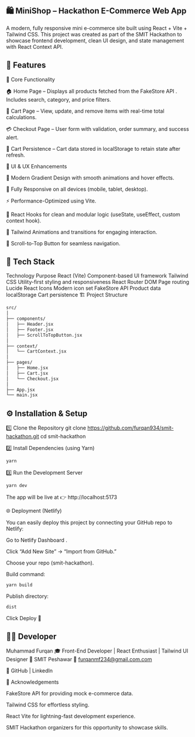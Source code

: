 ## 🛍️ MiniShop – Hackathon E-Commerce Web App

A modern, fully responsive mini e-commerce site built using React + Vite + Tailwind CSS.
This project was created as part of the SMIT Hackathon to showcase frontend development, clean UI design, and state management with React Context API.

## 🚀 Features
🧩 Core Functionality

🏠 Home Page – Displays all products fetched from the FakeStore API
.
Includes search, category, and price filters.

🛒 Cart Page – View, update, and remove items with real-time total calculations.

💳 Checkout Page – User form with validation, order summary, and success alert.

💾 Cart Persistence – Cart data stored in localStorage to retain state after refresh.

💎 UI & UX Enhancements

🎨 Modern Gradient Design with smooth animations and hover effects.

📱 Fully Responsive on all devices (mobile, tablet, desktop).

⚡ Performance-Optimized using Vite.

🧠 React Hooks for clean and modular logic (useState, useEffect, custom context hook).

🌙 Tailwind Animations and transitions for engaging interaction.

🧭 Scroll-to-Top Button for seamless navigation.

## 🧰 Tech Stack
Technology	Purpose
React (Vite)	Component-based UI framework
Tailwind CSS	Utility-first styling and responsiveness
React Router DOM	Page routing
Lucide React Icons	Modern icon set
FakeStore API	Product data
localStorage	Cart persistence
🏗️ Project Structure
``` bash
src/
│
├── components/
│   ├── Header.jsx
│   ├── Footer.jsx
│   ├── ScrollToTopButton.jsx
│
├── context/
│   └── CartContext.jsx
│
├── pages/
│   ├── Home.jsx
│   ├── Cart.jsx
│   └── Checkout.jsx
│
├── App.jsx
└── main.jsx
``` 
## ⚙️ Installation & Setup
1️⃣ Clone the Repository
git clone https://github.com/furqan934/smit-hackathon.git
cd smit-hackathon

2️⃣ Install Dependencies (using Yarn)
``` bash
yarn
``` 

3️⃣ Run the Development Server
``` bash
yarn dev
```

The app will be live at 👉 http://localhost:5173

🌐 Deployment (Netlify)

You can easily deploy this project by connecting your GitHub repo to Netlify:

Go to Netlify Dashboard
.

Click “Add New Site” → “Import from GitHub.”

Choose your repo (smit-hackathon).

Build command:
``` bash
yarn build
``` 

Publish directory:
``` bash
dist
``` 

Click Deploy 🚀

## 👨‍💻 Developer

Muhammad Furqan
🎓 Front-End Developer | React Enthusiast | Tailwind UI Designer
📍 SMIT Peshawar
📧 furqanmf234@gmail.com.com

🔗 GitHub
 | LinkedIn

🏁 Acknowledgements

FakeStore API
 for providing mock e-commerce data.

Tailwind CSS
 for effortless styling.

React Vite
 for lightning-fast development experience.

SMIT Hackathon organizers for this opportunity to showcase skills.
